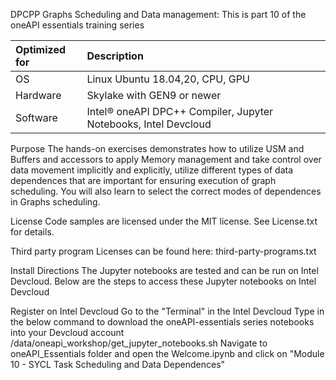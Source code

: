 DPCPP Graphs Scheduling and Data management: This is part 10 of the oneAPI essentials training series

  
| Optimized for                       | Description
|:---                               |:---
| OS                                | Linux Ubuntu 18.04,20, CPU, GPU 
| Hardware                          | Skylake with GEN9 or newer
| Software                          | Intel® oneAPI DPC++ Compiler, Jupyter Notebooks, Intel Devcloud

Purpose
The hands-on exercises demonstrates how to utilize USM and Buffers and accessors to apply Memory management and take control over data movement implicitly and explicitly, utilize different types of data dependences that are important for ensuring execution of graph scheduling. You will also learn to select the correct modes of dependences in Graphs scheduling.

License
Code samples are licensed under the MIT license. See License.txt for details.

Third party program Licenses can be found here: third-party-programs.txt

Install Directions
The Jupyter notebooks are tested and can be run on Intel Devcloud. Below are the steps to access these Jupyter notebooks on Intel Devcloud

Register on Intel Devcloud
Go to the "Terminal" in the Intel Devcloud
Type in the below command to download the oneAPI-essentials series notebooks into your Devcloud account /data/oneapi_workshop/get_jupyter_notebooks.sh
Navigate to oneAPI_Essentials folder and open the Welcome.ipynb and click on "Module 10 - SYCL Task Scheduling and Data Dependences" 
